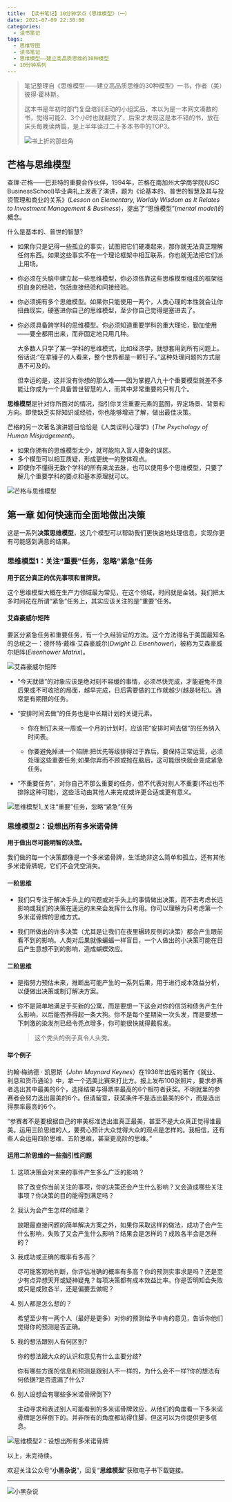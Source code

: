 ```yaml
---
title: 【读书笔记】10分钟学点《思维模型》（一）
date: 2021-07-09 22:30:00
categories:
  - 读书笔记
tags:
  - 思维导图
  - 读书笔记
  - 思维模型——建立高品质思维的30种模型
  - 10分钟系列
---
```



> 笔记整理自《思维模型——建立高品质思维的30种模型》一书，作者（美）彼得·霍林斯。
>
> 这本书是年初时部门复盘培训活动的小组奖品，本以为是一本网文凑数的书，觉得可能2、3个小时也就翻完了，后来才发现这是本不错的书，放在床头每晚读两篇，是上半年读过二十多本书中的TOP3。
>
> ![书上折的那些角](https://raw.githubusercontent.com/wuruofan/image_repo/main/img/mental-model-book.jpg)


## 芒格与思维模型


查理·芒格——巴菲特的重要合作伙伴，1994年，芒格在南加州大学商学院(USC BusinessSchool)毕业典礼上发表了演讲，题为《论基本的、普世的智慧及其与投资管理和商业的关系》(*Lesson on Elementary, Worldly Wisdom as It Relates to Investment Management & Business*)，提出了“思维模型”(*mental model*)的概念。



什么是基本的、普世的智慧?

- 如果你只是记得一些孤立的事实，试图把它们硬凑起来，那你就无法真正理解任何东西。如果这些事实不在一个理论框架中相互联系，你也就无法把它们派上用场。

- 你必须在头脑中建立起一些思维模型，你必须依靠这些思维模型组成的框架组织自身的经验，包括直接经验和间接经验。

- 你必须拥有多个思维模型。如果你只能使用一两个，人类心理的本性就会让你扭曲现实，硬塞进你自己的思维模型，至少你自己觉得是塞进去了。

- 你必须具备跨学科的思维模型。你必须知道重要学科的重大理论，勤加使用——要全都用出来，而非固定地只用几种。

  

  大多数人只学了某一学科的思维模式，比如经济学，就想套用到所有问题上。俗话说:“在拿锤子的人看来，整个世界都是一颗钉子。”这种处理问题的方式是愚不可及的。

  但幸运的是，这并没有你想的那么难——因为掌握八九十个重要模型就差不多能让你成为一个具备普世智慧的人，而其中非常重要的只有几个。



**思维模型**是针对你所面对的情况，指引你关注重要元素的蓝图，界定场景、背景和方向。即使缺乏实际知识或经验，你也能够增进了解，做出最佳决策。



芒格的另一次著名演讲题目恰恰是《人类误判心理学》(*The Psychology of Human Misjudgement*)。

- 如果你拥有的思维模型太少，就可能陷入盲人摸象的误区。
- 多个模型可以相互质疑，形成更统一的整体观点。
- 即使你不懂得无数个学科的所有来龙去脉，也可以使用多个思维模型，只要了解几个重要学科的要点和基本原理就可以。

![芒格与思维模型](https://raw.githubusercontent.com/wuruofan/image_repo/main/img/%E8%8A%92%E6%A0%BC%E4%B8%8E%E6%80%9D%E7%BB%B4%E6%A8%A1%E5%9E%8B.png)



## 第一章   如何快速而全面地做出决策



这是一系列**决策思维模型**，这几个模型可以帮助我们更快速地处理信息，实现你更有可能感到满意的结果。



### 思维模型1：关注“重要”任务，忽略“紧急”任务

**用于区分真正的优先事项和冒牌货。**



这个思维模型大概在生产力领域最为常见，在这个领域，时间就是金钱。我们把太多时间花在所谓“紧急”任务上，其实应该关注的是“重要”任务。



#### 艾森豪威尔矩阵



要区分紧急任务和重要任务，有一个久经验证的方法。这个方法得名于美国最知名的总统之一：德怀特·戴维·艾森豪威尔(*Dwight D. Eisenhower*)，被称为艾森豪威尔矩阵(*Eisenhower Matrix*)。



![艾森豪威尔矩阵](https://raw.githubusercontent.com/wuruofan/image_repo/main/img/%E8%89%BE%E6%A3%AE%E8%B1%AA%E5%A8%81%E5%B0%94%E7%9F%A9%E9%98%B5.jpg)

- “今天就做”的对象应该是绝对刻不容缓的事情，必须尽快完成，才能避免不良后果或不可收拾的局面，越早完成，日后需要做的工作就越少(越是轻松)。通常是有期限的任务。

- “安排时间去做”的任务也是中长期计划的关键元素。

  - 你在制订未来一周或一个月的计划时，应该把“安排时间去做”的任务纳入时间表。

  - 你要避免掉进一个陷阱:把优先等级排得过于靠后。要保持正常运营，必须处理这些重要任务;如果你弃而不顾或抛在脑后，这可能很快就会变成紧急任务。

- “不重要任务”，对你自己不那么重要的任务，但不代表对别人不重要(不过也不排除这种可能)，这些活动由其他人来完成或许更合适或更有意义。

![思维模型1_关注“重要”任务，忽略“紧急”任务](https://raw.githubusercontent.com/wuruofan/image_repo/main/img/%E6%80%9D%E7%BB%B4%E6%A8%A1%E5%9E%8B1_%E5%85%B3%E6%B3%A8%E2%80%9C%E9%87%8D%E8%A6%81%E2%80%9D%E4%BB%BB%E5%8A%A1%EF%BC%8C%E5%BF%BD%E7%95%A5%E2%80%9C%E7%B4%A7%E6%80%A5%E2%80%9D%E4%BB%BB%E5%8A%A1.png)

### 思维模型2：设想出所有多米诺骨牌

**用于做出尽可能明智的决策。**

我们做的每一个决策都像是一个多米诺骨牌，生活绝非这么简单和孤立。还有其他多米诺骨牌呢，它们不会凭空消失。 



#### 一阶思维

- 我们只专注于解决手头上的问题或对手头上的事情做出决策，而不去考虑长远影响或我们的决策在遥远的未来会发挥什么作用。你可以理解为只考虑第一个多米诺骨牌的思维方式。 

- 我们所做出的许多决策（尤其是让我们在夜里辗转反侧的决策）都会产生眼前看不到的影响。人类对后果就像蝙蝠一样盲目，一个人做出的小决策可能在日后产生意想不到的影响，造成蝴蝶效应。 



#### 二阶思维

- 是指努力预估未来，推断出可能产生的一系列后果，用于进行成本效益分析，以便做出决策或制订解决方案。

- 你不是简单地满足于买新的公寓，而是要想一下这会对你的信贷和债务产生什么影响，以后能否养得起一条大狗。你不是每个星期染一次头发，而是要想一下刺激的染发剂已经令秃点增多，你可能很快就得戴假发。 

  > 这个秃头的例子真令人头秃。



#### 举个例子

约翰·梅纳德 · 凯恩斯（*John Maynard Keynes*）在1936年出版的著作《就业、利息和货币通论》中，拿一个选美比赛来打比方。报上发布100张照片，要求参赛者选出其中最美的6个，选择结果与得票率最高的6个相符者获奖。不明就里的参赛者会努力选出最美的6个。但请留意，获奖条件不是选出最美的6个，而是选出得票率最高的6个。



“参赛者不是要根据自己的审美标准选出谁真正最美，甚至不是大众真正觉得谁最美。运用三阶思维的人，要费心预计大众觉得大众的观点是怎样的。我相信，还有些人会运用四阶思维、五阶思维，甚至更高阶的思维。” 



#### 运用二阶思维的一些指引性问题

1. 这项决策会对未来的事件产生多么广泛的影响？

   除了改变你当前关注的事项，你的决策还会产生什么影响？又会造成哪些关注事项？你决策的目的能得到满足吗？

2. 我认为会产生怎样的结果？

   放眼最直接问题的简单解决方案之外，如果你采取这样的做法，成功了会产生什么影响，失败了又会产生什么影响？结果会是怎样的？成败各半会是怎样的？

3. 我成功或正确的概率有多高？

   尽可能客观地判断，你评估准确的概率有多高？你的预测实事求是吗？还是至少有点异想天开或疑神疑鬼？每项决策都有成本效益比率。你是否明知会失败或只是成败各半，还是偏要去做呢？ 

4. 别人都是怎么想的？

   希望至少有一两个人（最好是更多）对你的预测给予中肯的意见，告诉你他们觉得你的预测是否正确。

5. 我的想法跟别人有何区别?

   你的想法跟大众的认识和意见有什么主要分歧?

   你有哪些方面的信息和预测是跟别人不一样的，为什么会不一样?你的想法有何依据?是否遗漏了什么?

6. 别人设想会有哪些多米诺骨牌倒下?

   主动寻求和表述别人可能看到的多米诺骨牌效应，从他们的角度看一下多米诺骨牌是怎样倒下的。并非所有的角度都站得住脚，但这可以为你提供更多信息。

![思维模型2：设想出所有多米诺骨牌](https://raw.githubusercontent.com/wuruofan/image_repo/main/img/%E6%80%9D%E7%BB%B4%E6%A8%A1%E5%9E%8B2%EF%BC%9A%E8%AE%BE%E6%83%B3%E5%87%BA%E6%89%80%E6%9C%89%E5%A4%9A%E7%B1%B3%E8%AF%BA%E9%AA%A8%E7%89%8C.png)



<p>
以上，未完待续。

欢迎关注公众号“**小黑杂说**”，回复“**思维模型**”获取电子书下载链接。
<p>

---

![小黑杂说](https://raw.githubusercontent.com/wuruofan/wuruofan.github.io/master/img/qr-wechat-large.png)
